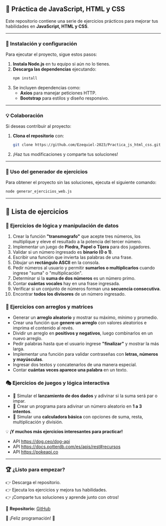 ## 🚀 Práctica de JavaScript, HTML y CSS

Este repositorio contiene una serie de ejercicios prácticos para mejorar tus habilidades en **JavaScript, HTML y CSS**.

---

### 📌 Instalación y configuración

Para ejecutar el proyecto, sigue estos pasos:

1. **Instala Node.js** en tu equipo si aún no lo tienes.
2. **Descarga las dependencias** ejecutando:  
   ```sh
   npm install
   ```
3. Se incluyen dependencias como:
   - **Axios** para manejar peticiones HTTP.
   - **Bootstrap** para estilos y diseño responsivo.

---

### 💡 Colaboración

Si deseas contribuir al proyecto:

1. **Clona el repositorio** con:  
   ```sh
   git clone https://github.com/Ezequiel-2023/Practica_js_html_css.git
   ```
2. ¡Haz tus modificaciones y comparte tus soluciones!

---

### 🎯 Uso del generador de ejercicios

Para obtener el proyecto sin las soluciones, ejecuta el siguiente comando:

```sh
node generar_ejercicios_web.js
```

---

## 📝 Lista de ejercicios

### 🔢 **Ejercicios de lógica y manipulación de datos**
1. Crear la función **"transmografo"** que acepte tres números, los multiplique y eleve el resultado a la potencia del tercer número.
2. Implementar un juego de **Piedra, Papel o Tijera** para dos jugadores.
3. Validar si un número ingresado es **binario (0 o 1)**.
4. Escribir una función que invierta las palabras de una frase.
5. Dibujar un **rectángulo ASCII** en la consola.
6. Pedir números al usuario y permitir **sumarlos o multiplicarlos** cuando ingrese "suma" o "multiplicación".
7. Determinar si la **suma de dos números** es un número primo.
8. Contar **cuántas vocales** hay en una frase ingresada.
9. Verificar si un conjunto de números forman una **secuencia consecutiva**.
10. Encontrar **todos los divisores** de un número ingresado.

### 🔢 **Ejercicios con arreglos y matrices**
- Generar un **arreglo aleatorio** y mostrar su máximo, mínimo y promedio.
- Crear una función que **genere un arreglo** con valores aleatorios e imprima el contenido al revés.
- Dividir un arreglo en **positivos y negativos**, luego combinarlos en un nuevo arreglo.
- Pedir palabras hasta que el usuario ingrese **"finalizar"** y mostrar la más larga.
- Implementar una función para validar contraseñas con **letras, números y mayúsculas**.
- Ingresar dos textos y concatenarlos de una manera especial.
- Contar **cuántas veces aparece una palabra** en un texto.

### 🎭 **Ejercicios de juegos y lógica interactiva**
- 🎯 Simular el **lanzamiento de dos dados** y adivinar si la suma será par o impar.
- 🎯 Crear un programa para adivinar un número aleatorio en **1 a 3 intentos**.
- 🎯 Simular una **calculadora básica** con opciones de suma, resta, multiplicación y división.

💡 **¡Y muchos más ejercicios interesantes para practicar!**

 - API  https://dog.ceo/dog-api 
 - API https://docs.potterdb.com/es/apis/rest#recursos  
 - API  https://pokeapi.co
---

### 🏆 ¿Listo para empezar?  

👉 Descarga el repositorio.  
👉 Ejecuta los ejercicios y mejora tus habilidades.  
👉 ¡Comparte tus soluciones y aprende junto con otros!  


💌 **Repositorio:** [GitHub](https://github.com/Ezequiel-2023/Practica_js_html_css.git)  

🚀 ¡Feliz programación! 🎉



